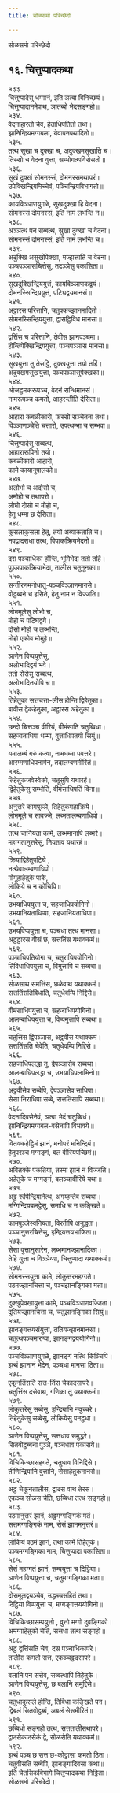 ```yaml
---
title: सोळसमो परिच्छेदो

---
```

सोळसमो परिच्छेदो  


## १६. चित्तुप्पादकथा

५३३.  
चित्तुप्पादेसु धम्मानं, इति ञत्वा विनिच्छयं।  
चित्तुप्पादानमेवाथ, ञातब्बो भेदसङ्गहो॥  
५३४.  
वेदनाहारतो चेव, हेताधिपतितो तथा।  
झानिन्द्रियमग्गबला, येवापनपथादितो॥  
५३५.  
तत्थ सुखा च दुक्खा च, अदुक्खमसुखाति च।  
तिस्सो च वेदना वुत्ता, सम्भोगत्थविसेसतो॥  
५३६.  
सुखं दुक्खं सोमनस्सं, दोमनस्समथापरं।  
उपेक्खिन्द्रियमिच्‍चेवं, पञ्‍चिन्द्रियविभागतो॥  
५३७.  
कायविञ्‍ञाणयुगळे, सुखदुक्खा हि वेदना।  
सोमनस्सं दोमनस्सं, इति नामं लभन्ति न॥  
५३८.  
अञ्‍ञत्थ पन सब्बत्थ, सुखा दुक्खा च वेदना।  
सोमनस्सं दोमनस्सं, इति नामं लभन्ति च॥  
५३९.  
अदुक्खि असुखोपेक्खा, मज्झत्ताति च वेदना।  
पञ्‍चपञ्‍ञासचित्तेसु, तदञ्‍ञेसु पकासिता॥  
५४०.  
सुखदुक्खिन्द्रिययुत्तं, कायविञ्‍ञाणकद्वयं।  
दोमनस्सिन्द्रिययुत्तं, पटिघद्वयमानसं॥  
५४१.  
अट्ठारस परित्तानि, चतुक्‍कज्झानमादितो।  
सोमनस्सिन्द्रिययुत्ता, द्वासट्ठिविध मानसा॥  
५४२.  
द्वत्तिंस च परित्तानि, तेवीस झानपञ्‍चमा।  
होन्तिपेक्खिन्द्रिययुत्ता, पञ्‍चपञ्‍ञास मानसा॥  
५४३.  
सुखयुत्ता तु तेसट्ठि, दुक्खयुत्ता तयो तहिं।  
अदुक्खमसुखयुत्ता, पञ्‍चपञ्‍ञासुपेक्खका॥  
५४४.  
ओजट्ठमकरूपञ्‍च, वेदनं सन्धिमानसं।  
नामरूपञ्‍च कमतो, आहरन्तीति देसिता॥  
५४५.  
आहारा कबळीकारो, फस्सो सञ्‍चेतना तथा।  
विञ्‍ञाणञ्‍चेति चत्तारो, उपत्थम्भा च सम्भवा॥  
५४६.  
चित्तुप्पादेसु सब्बत्थ,  
आहारारूपिनो तयो।  
कबळीकारो आहारो,  
कामे कायानुपालको॥  
५४७.  
अलोभो च अदोसो च,  
अमोहो च तथापरो।  
लोभो दोसो च मोहो च,  
हेतू धम्मा छ देसिता॥  
५४८.  
कुसलाकुसला हेतू, तयो अब्याकताति च।  
नवद्वादसधा तत्थ, विपाकक्रियभेदतो॥  
५४९.  
दस पञ्‍चाधिका होन्ति, भूमिभेदा ततो तहिं।  
पुञ्‍ञपाकक्रियाभेदा, तालीस चतुनूनका॥  
५५०.  
सन्तीरणमनोधातु-पञ्‍चविञ्‍ञाणमानसे।  
वोट्ठब्बने च हसिते, हेतु नाम न विज्‍जति॥  
५५१.  
लोभमूलेसु लोभो च,  
मोहो च पटिघद्वये।  
दोसो मोहो च लब्भन्ति,  
मोहो एकोव मोमुहे॥  
५५२.  
ञाणेन विप्पयुत्तेसु,  
अलोभादिद्वयं भवे।  
ततो सेसेसु सब्बत्थ,  
अलोभादितयोपि च॥  
५५३.  
तिहेतुका सत्तचत्ता-लीस होन्ति द्विहेतुका।  
बावीस द्वेकहेतुका, अट्ठारस अहेतुका॥  
५५४.  
छन्दो चित्तञ्‍च वीरियं, वीमंसाति चतुब्बिधा।  
सहजाताधिपा धम्मा, वुत्ताधिपतयो सियुं॥  
५५५.  
यमालम्बं गरुं कत्वा, नामधम्मा पवत्तरे।  
आरम्मणाधिपनामेन, तदालम्बणमीरितं॥  
५५६.  
तिहेतुकजवेस्वेको, चतूसुपि यथारहं।  
द्विहेतुकेसु सम्भोति, वीमंसाधिपतिं विना॥  
५५७.  
अनुत्तरे कामपुञ्‍ञे, तिहेतुकमहाक्रिये।  
लोभमूले च सावज्‍जे, लब्भतालम्बणाधिपो॥  
५५८.  
तत्थ चानियता कामे, लब्भमानापि लब्भरे।  
महग्गतानुत्तरेसु, नियताव यथारहं॥  
५५९.  
क्रियाद्विहेतुपटिघे ,  
नत्थेवालम्बणाधिपो।  
मोमूहाहेतुके पाके,  
लोकिये च न कोचिपि॥  
५६०.  
उभयाधिपयुत्ता च, सहजाधिपयोगिनो।  
उभयानियताधिप्पा, सहजानियताधिपा॥  
५६१.  
उभयविप्पयुत्ता च, पञ्‍चधा तत्थ मानसा।  
अट्ठट्ठारस वीसं छ, सत्ततिंस यथाक्‍कमं॥  
५६२.  
पञ्‍चाधिपतियोगा च, चतुराधिपयोगिनो।  
तिविधाधिपयुत्ता च, विमुत्तापि च सब्बथा॥  
५६३.  
सोळसाथ समत्तिंस, छळेवाथ यथाक्‍कमं।  
सत्ततिंसतिविधाति, चतुधेवम्पि निद्दिसे॥  
५६४.  
वीमंसाधिपयुत्ता च, सहजाधिपयोगिनो।  
आलम्बाधिपयुत्ता च, विप्पमुत्तापि सब्बथा॥  
५६५.  
चतुत्तिंस द्विपञ्‍ञास, अट्ठवीस यथाक्‍कमं।  
सत्ततिंसति चेवेति, चतुधेवम्पि निद्दिसे॥  
५६६.  
सहजाधिपलद्धा तु, द्वेपञ्‍ञासेव सब्बथा।  
आलम्बाधिपलद्धा च, उभयाधिपलाभिनो॥  
५६७.  
अट्ठवीसेव सब्बेपि, द्वेपञ्‍ञासेव साधिपा।  
सेसा निराधिपा सब्बे, सत्ततिंसापि सब्बथा॥  
५६८.  
वेदनादिवसेनेवं, ञत्वा भेदं चतुब्बिधं।  
झानिन्द्रियमग्गबल-वसेनापि विभावये॥  
५६९.  
वितक्‍कहेट्ठिमं झानं, मनोपरं मनिन्द्रियं।  
हेतुपरञ्‍च मग्गङ्गं, बलं वीरियपच्छिमं॥  
५७०.  
अवितक्‍के पकतिया, तस्मा झानं न विज्‍जति।  
अहेतुके च मग्गङ्गं, बलञ्‍चावीरिये यथा॥  
५७१.  
अट्ठ रूपिन्द्रियानेत्थ, अगय्हन्तेव सब्बथा।  
मग्गिन्द्रियबलट्ठेसु, समाधि च न कङ्खिते॥  
५७२.  
कामपुञ्‍ञेस्वनियता, विरतीपि अनुद्धता।  
पञ्‍ञानुत्तरचित्तेसु, इन्द्रियत्तयभाजिता॥  
५७३.  
सेसा वुत्तानुसारेन, लब्भमानज्झानादिका।  
तेहि युत्ता च विञ्‍ञेय्या, चित्तुप्पादा यथाक्‍कमं॥  
५७४.  
सोमनस्सयुत्ता कामे, लोकुत्तरमहग्गते।  
पठमज्झानचित्ता च, पञ्‍चझानङ्गिका मता॥  
५७५.  
दुक्खुपेक्खायुत्ता कामे, पञ्‍चविञ्‍ञाणवज्‍जिता।  
दुतियज्झानचित्ता च, चतुझानङ्गिका सियुं॥  
५७६.  
झानङ्गत्तयसंयुत्ता, ततियज्झानमानसा।  
चतुत्थपञ्‍चमारुप्पा, झानङ्गद्वययोगिनो॥  
५७७.  
पञ्‍चविञ्‍ञाणयुगळे, झानङ्गं नत्थि किञ्‍चिपि।  
इत्थं झानानं भेदेन, पञ्‍चधा मानसा ठिता॥  
५७८.  
एकूनतिंसति सत्त-तिंस चेकादसापरे।  
चतुत्तिंस दसेवाथ, गणिका तु यथाक्‍कमं॥  
५७९.  
लोकुत्तरेसु सब्बेसु, इन्द्रियानि नवुच्‍चरे।  
तिहेतुकेसु सब्बेसु, लोकियेसु पनट्ठधा॥  
५८०.  
ञाणेन विप्पयुत्तेसु, सत्तधाव समुद्धरे।  
सितवोट्ठब्बना पुञ्‍ञे, पञ्‍चधाव पकासये॥  
५८१.  
विचिकिच्छासहगते, चतुधाव विनिद्दिसे।  
तीणिन्द्रियानि वुत्तानि, सेसाहेतुकमानसे॥  
५८२.  
अट्ठ चेकूनतालीस, द्वादस वाथ तेरस।  
एकञ्‍च सोळस चेति, छब्बिधा तत्थ सङ्गहो॥  
५८३.  
पठमानुत्तरं झानं, अट्ठमग्गङ्गिकं मतं।  
सत्तमग्गङ्गिकं नाम, सेसं झानमनुत्तरं॥  
५८४.  
लोकियं पठमं झानं, तथा कामे तिहेतुकं।  
पञ्‍चमग्गङ्गिका नाम, चित्तुप्पादा पकासिता॥  
५८५.  
सेसं महग्गतं झानं, सम्पयुत्ता च दिट्ठिया।  
ञाणेन विप्पयुत्ता च, चतुमग्गङ्गिका मता॥  
५८६.  
दोसमूलद्वयञ्‍चेव, उद्धच्‍चसहितं तथा।  
दिट्ठिया विप्पयुत्ता च, मग्गङ्गत्तययोगिनो॥  
५८७.  
विचिकिच्छासम्पयुत्तो , वुत्तो मग्गो दुवङ्गिको।  
अमग्गाहेतुको चेति, सत्तधा तत्थ सङ्गहो॥  
५८८.  
अट्ठ द्वत्तिंसति चेव, दस पञ्‍चाधिकापरे।  
तालीस कमतो सत्त, एकञ्‍चट्ठदसापरे॥  
५८९.  
बलानि पन सत्तेव, सब्बत्थापि तिहेतुके।  
ञाणेन विप्पयुत्तेसु, छ बलानि समुद्दिसे॥  
५९०.  
चतुधाकुसले होन्ति, तिविधा कङ्खिते पन।  
द्विबलं सितवोट्ठब्बं, अबलं सेसमीरितं॥  
५९१.  
छब्बिधो सङ्गहो तत्थ, सत्ततालीसथापरे।  
द्वादसेकादसेकं द्वे, सोळसेति यथाक्‍कमं॥  
५९२.  
इत्थं पञ्‍च छ सत्त छ-कोट्ठासा कमतो ठिता।  
चतुवीसति सब्बेपि, झानङ्गादिवसा कथा॥  
इति चेतसिकविभागे चित्तुप्पादकथा निट्ठिता।  
सोळसमो परिच्छेदो।  